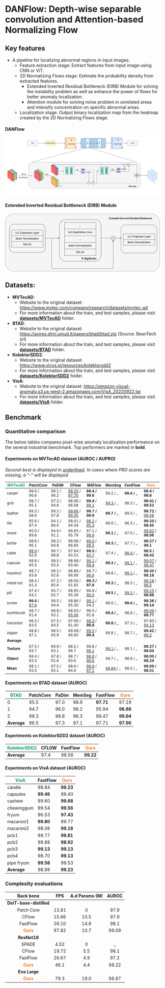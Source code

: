 # DANFlow: Depth-wise separable convolution and Attention-based Normalizing Flow

## Key features

- A pipeline for localizing abnormal regions in input images:
    - Feature extraction stage: Extract features from input image using CNN or ViT.
    - 2D Normalizing Flows stage: Estimate the probability density from extracted features.
        - Extended Inverted Residual Bottleneck (EIRB) Module for solving the instability problem as well as enhance the
          power of flows for better anomaly localization.
        - Attention module for solving noise problem in unrelated areas and intensify concentration on specific
          abnormal areas.
    - Localization stage: Output binary localization map from the heatmap created by the 2D Normalizing Flows
      stage.

#### DANFlow

<img src="images/DANFlow.png">

#### Extended Inverted Residual Bottleneck (EIRB) Module

<img src="images/EIRB.png">

## Datasets:

- **MVTecAD**:
    - Website to the original dataset: https://www.mvtec.com/company/research/datasets/mvtec-ad
    - For more information about the train, and test samples, please visit <a href="datasets/MVTecAD"><strong>
      datasets/MVTecAD</strong></a> folder.
- **BTAD**:
    - Website to the original dataset: https://avires.dimi.uniud.it/papers/btad/btad.zip (Source: BeanTech srl)
    - For more information about the train, and test samples, please visit <a href="datasets/BTAD"><strong>
      datasets/BTAD</strong></a> folder.
- **KolektorSDD2**:
    - Website to the original dataset: https://www.vicos.si/resources/kolektorsdd2
    - For more information about the train, and test samples, please visit <a href="datasets/KolektorSDD2"><strong>
      datasets/KolektorSDD2</strong></a> folder.
- **VisA**:
    - Website to the original dataset: https://amazon-visual-anomaly.s3.us-west-2.amazonaws.com/VisA_20220922.tar
    - For more information about the train, and test samples, please visit <a href="datasets/VisA"><strong>
      datasets/VisA</strong></a> folder.

## Benchmark

### Quantitative comparison

The below tables compares pixel-wise anomaly localization performance on the several industrial benchmark. Top
performers are marked in **bold**.

#### Experiments on MVTecAD dataset (AUROC / AUPRO)

_Second-best is displayed in <ins>underlined</ins>. In cases where PRO scores are missing, a "-" will be displayed_

<sub>

| <font color="00A36C">**MVTecAD**</font> | **PatchCore**                  | **PaDiM**   | **CFlow**                           | **MSFlow**                          | **MemSeg**             | **FastFlow**          | <font color="ff7518">**Ours**</font> |
|-----------------------------------------|--------------------------------|-------------|-------------------------------------|-------------------------------------|------------------------|-----------------------|--------------------------------------|
| carpet                                  | 99.0 / 96.6                    | 99.1 / 96.2 | <ins>99.25</ins> / <ins>97.70</ins> | <b>99.4 / 99.6</b>                  | 99.2 / \_              | <b>99.4 / \_</b>      | <b>99.4 / 99.6</b>                   |
| grid                                    | 98.7 / 95.1                    | 97.3 / 94.6 | 98.99 / 96.08                       | <b>99.4</b> / <ins>99.1</ins>       | <ins>99.3 </ins> / \_  | 98.3 / \_             | <b>99.41 / 99.52</b>                 |
| leather                                 | 99.3 / 98.9                    | 99.2 / 97.8 | <ins>99.66</ins> / <ins>99.35</ins> | <b>99.7 / 99.9</b>                  | <b>99.7 / \_</b>       | 99.5 / \_             | <b>99.72</b> / <ins>99.58</ins>      |
| tile                                    | 95.6 / 87.4                    | 94.1 / 86.0 | 98.01 / 94.34                       | <ins>98.2</ins>   / <ins>95.3</ins> | 98.0 / \_              | 96.3 / \_             | <b>99.20 / 98.45</b>                 |
| wood                                    | 95.0 / 89.6                    | 94.9 / 91.1 | 96.65 / 95.79                       | 97.1 / <ins>96.6</ins>              | <b>99.1 / \_</b>       | 97.0 / \_             | <ins>98.62</ins>  / <b>98.06</b>     |
| bottle                                  | 98.6 / 96.1                    | 98.3 / 94.8 | 98.98 / 96.80                       | <ins>99.0</ins>   / <ins>98.5</ins> | <b>99.3 / \_</b>       | 97.7 / \_             | <b>99.27 / 99.1</b>                  |
| cable                                   | <ins>98.4</ins> / 92.6         | 96.7 / 88.8 | 97.64 / 93.53                       | <b>98.5</b> / <ins>93.7</ins>       | 97.4 / \_              | <ins>98.4 </ins> / \_ | <b>98.5 / 98.42</b>                  |
| capsule                                 | 98.8 / 95.5                    | 98.5 / 93.5 | 98.98 / 93.40                       | <ins>99.1</ins>   / <ins>98.4</ins> | <b>99.3 / \_</b>       | <ins>99.1 </ins> / \_ | <ins>99.07</ins> / <ins>99.47</ins>  |
| hazelnut                                | 98.7 / 93.9                    | 98.2 / 92.6 | 98.89 / 96.68                       | 98.7 / <ins>96.6</ins>              | 98.8 / \_              | <ins>99.1 </ins> / \_ | <b>99.30 / 98.18</b>                 |
| metal nut                               | 98.4 / 91.3                    | 97.2 / 85.6 | 98.56 / 91.65                       | <b>99.3 / 97.6</b>                  | <b>99.3 / \_</b>       | 98.5 / \_             | <ins>99.18</ins> / <ins>96.5</ins>   |
| pill                                    | 97.4 / 94.1                    | 95.7 / 92.7 | 98.95 / 95.39                       | 98.8 / <ins>96.0</ins>              | <b>99.5 / \_</b>       | <ins>99.2 </ins> / \_ | <ins>99.15</ins>  / <b>98.66</b>     |
| screw                                   | <b>99.4</b>  / <ins>97.9</ins> | 98.5 / 94.4 | 98.86 / 95.30                       | <ins>99.1</ins>  / 94.2             | 98.0 / \_              | <b>99.4 / \_</b>      | <b>99.38 / 99.14</b>                 |
| toothbrush                              | 98.7 / 91.4                    | 98.8 / 93.1 | 98.93 / <ins>95.06</ins>            | 98.5 / 91.6                         | <b>99.4 / \_</b>       | 98.9 / \_             | <ins>99.09</ins> / <b>99.77</b>      |
| transistor                              | 96.3 / 83.5                    | 97.5 / 84.5 | 97.99 / 81.40                       | <ins>98.3</ins> / <b>99.8</b>       | <b>98.8 / \_</b>       | 97.3 / \_             | 97.80 / <ins>94.13</ins>             |
| zipper                                  | 98.8 / 97.1                    | 98.5 / 95.9 | 99.08 / 96.60                       | <ins>99.2</ins> / <b>99.4</b>       | 98.8 / \_              | 98.7 / \_             | <b>99.42</b> / <ins>99.2</ins>       |
| **Average**                             |                                |             |                                     |                                     |                        |                       |                                      |
| **Texture**                             | 97.5 / 93.7                    | 96.9 / 93.1 | 98.5 / 96.7                         | 98.8 / <ins>98.1</ins>              | <ins>99.1 </ins> / \_  | 98.1 / \_             | <b>99.27 / 99.04</b>                 |
| **Object**                              | 98.4 / 93.3                    | 97.8 / 91.6 | 98.7 / 93.6                         | <ins>98.8</ins> / <ins>96.6</ins>   | 98.7 / \_              | 98.6 / \_             | <b>99.00 / 98.24</b>                 |
| **Mean**                                | 98.1 / 93.5                    | 97.5 / 92.1 | 98.6 / 94.6                         | <ins>98.8</ins> / <ins>97.1</ins>   | <ins>98.84 </ins> / \_ | 98.5 / \_             | <b>99.09 / 98.51</b>                 | 
</sub>

#### Experiments on BTAD dataset (AUROC)

| <font color="00A36C">**BTAD**</font> | **PatchCore** | **PaDim** | **MemSeg** | **FastFlow** | <font color="ff7518">**Ours**</font> |
|--------------------------------------|---------------|-----------|------------|--------------|--------------------------------------|
| 0                                    | 95.5          | 97.0      | 98.9       | **97.71**    | 97.19                                |
| 1                                    | 94.7          | 96.0      | 96.2       | 95.94        | **96.86**                            |
| 2                                    | 99.3          | 98.8      | 96.3       | 99.47        | **99.64**                            |
| **Average**                          | 96.5          | 97.3      | 97.1       | 97.71        | **97.90**                            |

#### Experiments on KolektorSDD2 dataset (AUROC)

| <font color="00A36C">**KolektorSDD2**</font> | **CFLOW** | **FastFlow** | <font color="ff7518">**Ours**</font> |
|----------------------------------------------|-----------|--------------|--------------------------------------|
| **Average**                                  | 97.4      | 98.56        | **99.22**                            |

#### Experiments on VisA dataset (AUROC)

| <font color="00A36C">**VisA**</font> | **FastFlow** | <font color="ff7518">**Ours**</font> |
|--------------------------------------|--------------|--------------------------------------|
| candle                               | 98.84        | **99.23**                            |
| capsules                             | **99.46**    | 99.40                                |
| cashew                               | 99.60        | **99.68**                            |
| chewinggum                           | 99.54        | **99.56**                            |
| fryum                                | 96.53        | **97.43**                            |
| macaroni1                            | **99.80**    | 99.77                                |
| macaroni2                            | 98.08        | **99.18**                            |
| pcb1                                 | 99.77        | **99.81**                            |
| pcb2                                 | 98.88        | **98.92**                            |
| pcb3                                 | **99.13**    | **99.13**                            |
| pcb4                                 | 98.70        | **99.13**                            |
| pipe fryum                           | **99.58**    | 99.53                                |
| **Average**                          | 98.99        | **99.23**                            |

### Complexity evaluations

|              Back bone               |  FPS  | A.d Params (M) | AUROC |
|:------------------------------------:|:-----:|:--------------:|:-----:|
|       **DeiT-base-distilled**        |       |                |       |
|              Patch Core              | 13.81 |       0        | 97.9  |
|                CFlow                 | 15.66 |      10.5      | 97.9  |
|               FastFlow               | 26.10 |      14.8      | 98.1  |
| <font color="ff7518">**Ours**</font> | 97.82 |      10.7      | 99.09 |
|             **ResNet18**             |       |                |       |
|                SPADE                 | 4.52  |       0        |   _   |
|                CFlow                 | 19.72 |      5.5       | 98.1  |
|               FastFlow               | 26.67 |      4.9       | 97.2  |
| <font color="ff7518">**Ours**</font> | 46.1  |      4.4       | 98.22 |
|            **Eva Large**             |       |                |       |
| <font color="ff7518">**Ours**</font> | 79.3  |      19.0      | 98.87 |




